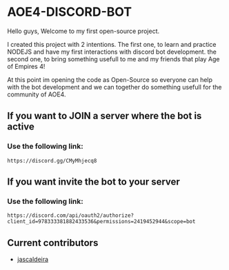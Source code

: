 # AOE4-DISCORD-BOT

Hello guys,
Welcome to my first open-source project.

I created this project with 2 intentions.
The first one, to learn and practice NODEJS and have my first interactions with discord bot development.
the second one, to bring something usefull to me and my friends that play Age of Empires 4!

At this point im opening the code as Open-Source so everyone can help with the bot development and we can together do something usefull for the community of AOE4.

## If you want to JOIN a server where the bot is active
### Use the following link:
```
https://discord.gg/CMyMhjecq8
```

## If you want invite the bot to your server
### Use the following link:
```
https://discord.com/api/oauth2/authorize?client_id=978333381882433536&permissions=2419452944&scope=bot
```


## Current contributors
- [jascaldeira](https://github.com/jascaldeira)
